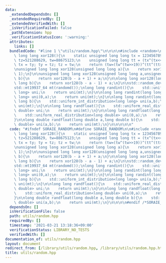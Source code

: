 ```yaml
---
data:
  _extendedDependsOn: []
  _extendedRequiredBy: []
  _extendedVerifiedWith: []
  _isVerificationFailed: false
  _pathExtension: hpp
  _verificationStatusIcon: ':warning:'
  attributes:
    links: []
  bundledCode: "#line 1 \"utils/random.hpp\"\n\n\n\n#include <random>\n\nunsigned\
    \ long long xor128(){\n    static unsigned long long tx = 123456789, ty=362436069,\
    \ tz=521288629, tw=88675123;\n    unsigned long long tt = (tx^(tx<<11));\n   \
    \ tx = ty; ty = tz; tz = tw;\n    return (tw=(tw^(tw>>19))^(tt^(tt>>8)));\n}\n\
    \nunsigned long long xor128(unsigned long long a){\n    return xor128() % (a +\
    \ 1);\n}\n\nunsigned long long xor128(unsigned long long a,unsigned long long\
    \ b){\n    return xor128(b - a + 1) + a;\n}\n\nlong long xor128(long long a,long\
    \ long b){\n    return xor128(b - a - 1) + a;\n}\n\nstd::random_device randomd;\n\
    std::mt19937_64 mt(randomd());\nlong long randint(){\n    std::uniform_int_distribution<long\
    \ long> uni;\n    return uni(mt);\n}\n\nlong long randint(long long a){\n    std::uniform_int_distribution<long\
    \ long> uni(0,a);\n    return uni(mt);\n}\n\nlong long randint(long long a,long\
    \ long b){\n    std::uniform_int_distribution<long long> uni(a,b);\n    return\
    \ uni(mt);\n}\n\nlong long randfloat(){\n    std::uniform_real_distribution<long\
    \ double> uni;\n    return uni(mt);\n}\n\nlong long randfloat(long long a){\n\
    \    std::uniform_real_distribution<long double> uni(0,a);\n    return uni(mt);\n\
    }\n\nlong double randfloat(long double a,long double b){\n    std::uniform_real_distribution<long\
    \ double> uni(a,b);\n    return uni(mt);\n}\n\n\n\n\n"
  code: "#ifndef SORAIE_RANDOM\n#define SORAIE_RANDOM\n\n#include <random>\n\nunsigned\
    \ long long xor128(){\n    static unsigned long long tx = 123456789, ty=362436069,\
    \ tz=521288629, tw=88675123;\n    unsigned long long tt = (tx^(tx<<11));\n   \
    \ tx = ty; ty = tz; tz = tw;\n    return (tw=(tw^(tw>>19))^(tt^(tt>>8)));\n}\n\
    \nunsigned long long xor128(unsigned long long a){\n    return xor128() % (a +\
    \ 1);\n}\n\nunsigned long long xor128(unsigned long long a,unsigned long long\
    \ b){\n    return xor128(b - a + 1) + a;\n}\n\nlong long xor128(long long a,long\
    \ long b){\n    return xor128(b - a - 1) + a;\n}\n\nstd::random_device randomd;\n\
    std::mt19937_64 mt(randomd());\nlong long randint(){\n    std::uniform_int_distribution<long\
    \ long> uni;\n    return uni(mt);\n}\n\nlong long randint(long long a){\n    std::uniform_int_distribution<long\
    \ long> uni(0,a);\n    return uni(mt);\n}\n\nlong long randint(long long a,long\
    \ long b){\n    std::uniform_int_distribution<long long> uni(a,b);\n    return\
    \ uni(mt);\n}\n\nlong long randfloat(){\n    std::uniform_real_distribution<long\
    \ double> uni;\n    return uni(mt);\n}\n\nlong long randfloat(long long a){\n\
    \    std::uniform_real_distribution<long double> uni(0,a);\n    return uni(mt);\n\
    }\n\nlong double randfloat(long double a,long double b){\n    std::uniform_real_distribution<long\
    \ double> uni(a,b);\n    return uni(mt);\n}\n\n\n\n#endif /*SORAIE_RANDOM*/"
  dependsOn: []
  isVerificationFile: false
  path: utils/random.hpp
  requiredBy: []
  timestamp: '2021-03-21 13:18:36+09:00'
  verificationStatus: LIBRARY_NO_TESTS
  verifiedWith: []
documentation_of: utils/random.hpp
layout: document
redirect_from: [/library/utils/random.hpp, /library/utils/random.hpp.html]
title: utils/random.hpp
---
```

